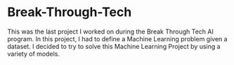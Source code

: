 # Break-Through-Tech

This was the last project I worked on during the Break Through Tech AI program. In this project, I had to define a Machine Learning problem given a dataset. I decided to try to solve this Machine Learning Project by using a variety of models.
